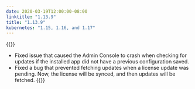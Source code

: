 ```yaml
---
date: 2020-03-19T12:00:00-08:00
linktitle: "1.13.9"
title: "1.13.9"
kubernetes: "1.15, 1.16, and 1.17"
---
```


{{<fixes>}}
* Fixed issue that caused the Admin Console to crash when checking for updates if the installed app did not have a previous configuration saved. 
* Fixed a bug that prevented fetching updates when a license update was pending. 
Now, the license will be synced, and then updates will be fetched.
{{</fixes>}}
